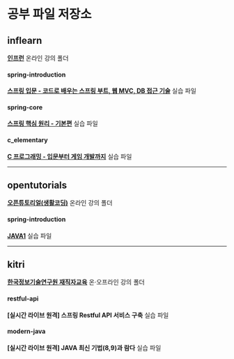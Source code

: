# 공부 파일 저장소


## inflearn
[**인프런**](http://estudy.kitri.re.kr/main.do) 온라인 강의 폴더

#### spring-introduction
[**스프링 입문 - 코드로 배우는 스프링 부트, 웹 MVC, DB 접근 기술**](https://www.inflearn.com/course/스프링-입문-스프링부트/dashboard) 실습 파일
#### spring-core
[**스프링 핵심 원리 - 기본편**](https://www.inflearn.com/course/스프링-핵심-원리-기본편/dashboard) 실습 파일
#### c_elementary
[**C 프로그래밍 - 입문부터 게임 개발까지**](https://www.inflearn.com/course/c-프로그래밍-게임/dashboard) 실습 파일

***
## opentutorials
[**오픈튜토리얼(생활코딩)**](https://opentutorials.org/course/1) 온라인 강의 폴더

#### spring-introduction
[**JAVA1**](https://opentutorials.org/course/3930) 실습 파일

***
## kitri
[**한국정보기술연구원 재직자교육**](http://estudy.kitri.re.kr/main.do) 온·오프라인 강의 폴더

#### restful-api
**[실시간 라이브 원격] 스프링 Restful API 서비스 구축** 실습 파일
#### modern-java
**[실시간 라이브 원격] JAVA 최신 기법(8,9)과 람다** 실습 파일